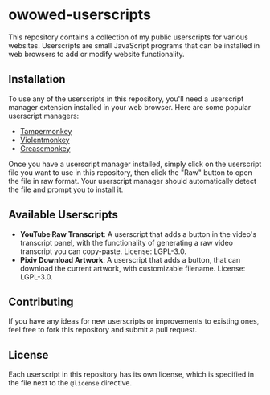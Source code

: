 # owowed-userscripts

This repository contains a collection of my public userscripts for various websites. Userscripts are small JavaScript programs that can be installed in web browsers to add or modify website functionality.

## Installation

To use any of the userscripts in this repository, you'll need a userscript manager extension installed in your web browser. Here are some popular userscript managers:
- [Tampermonkey](https://www.tampermonkey.net/)
- [Violentmonkey](https://violentmonkey.github.io/)
- [Greasemonkey](https://www.greasespot.net/)

Once you have a userscript manager installed, simply click on the userscript file you want to use in this repository, then click the "Raw" button to open the file in raw format. Your userscript manager should automatically detect the file and prompt you to install it.

## Available Userscripts

- **YouTube Raw Transcript**: A userscript that adds a button in the video's transcript panel, with the functionality of generating a raw video transcript you can copy-paste. License: LGPL-3.0.
- **Pixiv Download Artwork**: A userscript that adds a button, that can download the current artwork, with customizable filename. License: LGPL-3.0.

## Contributing

If you have any ideas for new userscripts or improvements to existing ones, feel free to fork this repository and submit a pull request.

## License

Each userscript in this repository has its own license, which is specified in the file next to the `@license` directive.
